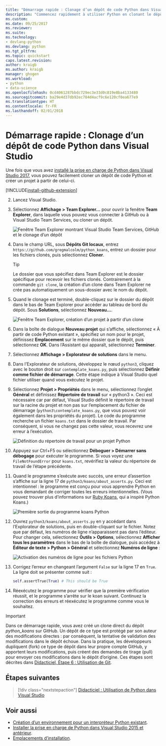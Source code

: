 ```yaml
---
title: "Démarrage rapide : Clonage d’un dépôt de code Python dans Visual Studio | Microsoft Docs"
description: "Commencez rapidement à utiliser Python en clonant le dépôt koans Python à l’aide de Visual Studio Team Explorer."
ms.custom: 
ms.date: 09/25/2017
ms.reviewer: 
ms.suite: 
ms.technology:
- devlang-python
ms.devlang: python
ms.tgt_pltfrm: 
ms.topic: quickstart
caps.latest.revision: 
author: kraigb
ms.author: kraigb
manager: ghogen
ms.workload:
- python
- data-science
ms.openlocfilehash: 0cd4061287bbdc729ec3e33d0c819e8ba4133480
ms.sourcegitcommit: ba29e4d37db92ec784d4acf9c6e120cf0ea677e9
ms.translationtype: HT
ms.contentlocale: fr-FR
ms.lasthandoff: 02/01/2018
---
```

# <a name="quickstart-clone-a-repository-of-python-code-in-visual-studio"></a>Démarrage rapide : Clonage d’un dépôt de code Python dans Visual Studio

Une fois que vous avez [installé la prise en charge de Python dans Visual Studio 2017](installing-python-support-in-visual-studio.md), vous pouvez facilement cloner un dépôt de code Python et créer un projet à partir de celui-ci.

[!INCLUDE[install-github-extension](includes/install-github-extension.md)]

2. Lancez Visual Studio.

3. Sélectionnez **Affichage > Team Explorer...** pour ouvrir la fenêtre **Team Explorer**, dans laquelle vous pouvez vous connecter à GitHub ou à Visual Studio Team Services, ou cloner un dépôt.

    ![Fenêtre Team Explorer montrant Visual Studio Team Services, GitHub et le clonage d’un dépôt](media/team-explorer.png)

4. Dans le champ URL, sous **Dépôts Git locaux**, entrez `https://github.com/gregmalcolm/python_koans`, entrez un dossier pour les fichiers clonés, puis sélectionnez **Cloner**.

    > [!Tip]
    > Le dossier que vous spécifiez dans Team Explorer est le dossier spécifique pour recevoir les fichiers clonés. Contrairement à la commande `git clone`, la création d’un clone dans Team Explorer ne crée pas automatiquement un sous-dossier avec le nom du dépôt.

5. Quand le clonage est terminé, double-cliquez sur le dossier du dépôt dans le bas de Team Explorer pour accéder au tableau de bord du dépôt. Sous **Solutions**, sélectionnez **Nouveau...**.

    ![Fenêtre Team Explorer, création d’un projet à partir d’un clone](media/team-explorer-new-project.png)

6. Dans la boîte de dialogue **Nouveau projet** qui s’affiche, sélectionnez « À partir de code Python existant », spécifiez un nom pour le projet, définissez **Emplacement** sur le même dossier que le dépôt, puis sélectionnez **OK**. Dans l’Assistant qui apparaît, sélectionnez **Terminer**.

7. Sélectionnez **Affichage > Explorateur de solutions** dans le menu.

8. Dans l’Explorateur de solutions, développez le nœud `python3`, cliquez avec le bouton droit sur `contemplate_koans.py`, puis sélectionnez **Définir comme fichier de démarrage**. Cette étape indique à Visual Studio quel fichier utiliser quand vous exécutez le projet.

9. Sélectionnez **Projet > Propriétés** dans le menu, sélectionnez l’onglet **Général** et définissez **Répertoire de travail** sur « python3 ». Ceci est nécessaire car par défaut, Visual Studio définit le répertoire de travail sur la racine du projet et non pas sur l’emplacement du fichier de démarrage (`python3\contemplate_koans.py`, que vous pouvez voir également dans les propriétés du projet). Le code du programme recherche un fichier `koans.txt` dans le dossier de travail. Par conséquent, si vous ne changez pas cette valeur, vous recevrez une erreur à l’exécution.

    ![Définition du répertoire de travail pour un projet Python](media/projects-set-working-directory.png)

10. Appuyez sur Ctrl+F5 ou sélectionnez **Déboguer > Démarrer sans débogage** pour exécuter le programme. Si vous voyez une `FileNotFoundError` pour `koans.txt`, revérifiez la valeur du répertoire de travail de l’étape précédente.

11. Quand le programme s’exécute avec succès, une erreur d’assertion s’affiche sur la ligne 17 de `python3/koans/about_asserts.py`. Ceci est intentionnel : le programme est conçu pour vous apprendre Python en vous demandant de corriger toutes les erreurs intentionnelles. (Vous pouvez trouver plus d’informations sur [Ruby Koans](http://rubykoans.com/), qui a inspiré Python Koans.)

    ![Première sortie du programme koans Python](media/koans-output.png)

12. Ouvrez `python3/koans/about_asserts.py` en y accédant dans l’Explorateur de solutions, puis en double-cliquant sur le fichier. Notez que par défaut, les numéros de ligne n’apparaissent pas dans l’éditeur. Pour changer cela, sélectionnez **Outils > Options**, sélectionnez **Afficher tous les paramètres** dans le bas de la boîte de dialogue, puis accédez à **Éditeur de texte > Python > Général** et sélectionnez **Numéros de ligne** :

    ![Activation des numéros de ligne pour les fichiers Python](media/options-general-line-numbers.png)

13. Corrigez l’erreur en changeant l’argument `False` sur la ligne 17 en `True`. La ligne doit se présenter comme suit :

    ```python
    self.assertTrue(True) # This should be True
    ```

14. Réexécutez le programme pour vérifier que la première vérification réussit, et le programme s’arrête sur le koan suivant. Continuez la correction des erreurs et réexécutez le programme comme vous le souhaitez.

> [!Important]
> Dans ce démarrage rapide, vous avez créé un clone direct du dépôt *python_koans* sur GitHub. Un dépôt de ce type est protégé par son auteur des modifications directes : par conséquent, la tentative de validation des modifications dans le dépôt échoue. Dans la pratique, les développeurs dupliquent (fork) ce type de dépôt dans leur propre compte GitHub, y apportent leurs modifications, puis créent des demandes de tirage (pull) pour envoyer ces modifications dans le dépôt d’origine. Ces étapes sont décrites dans [Didacticiel, Étape 6 : Utilisation de Git](tutorial-working-with-python-in-visual-studio-step-06-working-with-git.md).

## <a name="next-steps"></a>Étapes suivantes

> [!div class="nextstepaction"]
> [Didacticiel : Utilisation de Python dans Visual Studio](tutorial-working-with-python-in-visual-studio-step-01-create-project.md)

## <a name="see-also"></a>Voir aussi

- [Création d’un environnement pour un interpréteur Python existant](managing-python-environments-in-visual-studio.md#creating-an-environment-for-an-existing-interpreter).
- [Installer la prise en charge de Python dans Visual Studio 2015 et antérieur](installing-python-support-in-visual-studio.md).
- [Emplacements d’installation](installing-python-support-in-visual-studio.md#install-locations).
